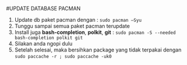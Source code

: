 #UPDATE DATABASE PACMAN
1.	Update db paket pacman dengan : `sudo pacman –Syu`
2.	Tunggu sampai semua paket pacman terupdate
3.	Install juga **bash-completion**, **polkit**, **git** : `sudo pacman -S --needed bash-completion polkit git`
3.	Silakan anda ngopi dulu
4.	Setelah selesai, maka bersihkan package yang tidak terpakai dengan `sudo paccache -r ; sudo paccache -uk0`
